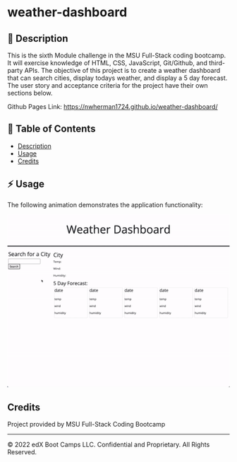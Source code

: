 # weather-dashboard

## :book: Description

This is the sixth Module challenge in the MSU Full-Stack coding bootcamp. It will exercise knowledge of HTML, CSS, JavaScript, Git/Github, and third-party APIs. The objective of this project is to create a weather dashboard that can search cities, display todays weather, and display a 5 day forecast. The user story and acceptance criteria for the project have their own sections below.

Github Pages Link: https://nwherman1724.github.io/weather-dashboard/

## :bookmark_tabs: Table of Contents

- [Description](#description)
- [Usage](#usage)
- [Credits](#credits)

## :zap: Usage

The following animation demonstrates the application functionality:

![A user enters a city in search and the weater info comes up](./assets/dasgboard.gif)


## Credits

Project provided by MSU Full-Stack Coding Bootcamp

- - -
© 2022 edX Boot Camps LLC. Confidential and Proprietary. All Rights Reserved.
